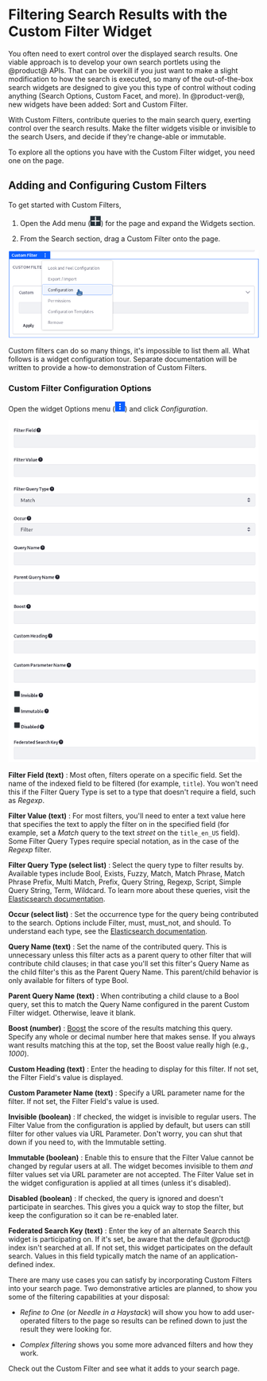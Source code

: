 # Filtering Search Results with the Custom Filter Widget

You often need to exert control over the displayed search results. One viable
approach is to develop your own search portlets using the @product@ APIs. That
can be overkill if you just want to make a slight modification to how the search
is executed, so many of the out-of-the-box search widgets are designed to give
you this type of control without coding anything (Search Options, Custom Facet,
and more). In @product-ver@, new widgets have been added: Sort and Custom
Filter.

With Custom Filters, contribute queries to the main search query, exerting
control over the search results. Make the filter widgets visible or invisible to
the search Users, and decide if they're change-able or immutable.

To explore all the options you have with the Custom Filter widget, you need one
on the page.

## Adding and Configuring Custom Filters

To get started with Custom Filters,

1. Open the Add menu (![Add](../../images/icon-add-widget.png)) for the page and
   expand the Widgets section.

2.  From the Search section, drag a Custom Filter onto the page.

![Figure x: A custom filter has no impact until it's configured.](../../images/search-custom-filter.png)

Custom filters can do so many things, it's impossible to list them all. What
follows is a widget configuration tour. Separate documentation will be written
to provide a how-to demonstration of Custom Filters.

### Custom Filter Configuration Options

Open the widget Options menu (![Options](../../images/icon-app-options.png)) and
click _Configuration_.

![Figure x: Once the Custom Filter is added to the page, mold it like soft clay into the beautiful sculpture you've envisioned.](../../images/search-custom-filter-configuration.png)


**Filter Field (text)**
: Most often, filters operate on a specific field. Set the name of the indexed
field to be filtered (for example, `title`). You won't need this if the Filter
Query Type is set to a type that doesn't require a field, such as _Regexp_.

**Filter Value (text)**
: For most filters, you'll need to enter a text value here that specifies the
text to apply the filter on in the specified field (for example, set a _Match_
query to the text _street_ on the `title_en_US` field). Some Filter Query Types
require special notation, as in the case of the _Regexp_ filter. 

**Filter Query Type (select list)**
: Select the query type to filter results by. Available types include Bool,
Exists, Fuzzy, Match, Match Phrase, Match Phrase Prefix, Multi Match, Prefix,
Query String, Regexp, Script, Simple Query String, Term, Wildcard. To learn more
about these queries, visit the [Elasticsearch documentation](https://www.elastic.co/guide/en/elasticsearch/reference/6.5/query-dsl.html).

**Occur (select list)**
: Set the occurrence type for the query being contributed to the search. Options
include Filter, must, must_not, and should. To understand each type, see the
[Elasticsearch
documentation](https://www.elastic.co/guide/en/elasticsearch/reference/6.5/query-dsl-bool-query.html). 

**Query Name (text)**
: Set the name of the contributed query. This is unnecessary unless this filter
acts as a parent query to other filter that will contribute child clauses; in
that case you'll set this filter's Query Name as the child filter's this as the
Parent Query Name. This parent/child behavior is only available for filters of
type Bool.

**Parent Query Name (text)**
: When contributing a child clause to a Bool query, set this to match the Query
Name configured in the parent Custom Filter widget. Otherwise, leave it blank.

**Boost (number)**
: [Boost](https://www.elastic.co/guide/en/elasticsearch/reference/current/query-dsl-term-query.html#term-field-params)
the score of the results matching this query. Specify any whole or decimal
number here that makes sense. If you always want results matching this at the
top, set the Boost value really high (e.g., _1000_).

**Custom Heading (text)**
: Enter the heading to display for this filter. If not set, the Filter Field's
value is displayed.

**Custom Parameter Name (text)**
: Specify a URL parameter name for the filter. If not set, the Filter Field's
value is used.

**Invisible (boolean)**
: If checked, the widget is invisible to regular users. The Filter Value from
the configuration is applied by default, but users can still filter for other
values via URL Parameter. Don't worry, you can shut that down if you need to,
with the Immutable setting.

**Immutable (boolean)**
: Enable this to ensure that the Filter Value cannot be changed by regular users
at all. The widget becomes invisible to them _and_ filter values set via URL
parameter are not accepted. The Filter Value set in the widget configuration is
applied at all times (unless it's disabled).

**Disabled (boolean)**
: If checked, the query is ignored and doesn't participate in searches. This
gives you a quick way to stop the filter, but keep the configuration so it can
be re-enabled later.

**Federated Search Key (text)**
: Enter the key of an alternate Search this widget is participating on. If it's
set, be aware that the default @product@ index isn't searched at all. If not
set, this widget participates on the default search. Values in this field
typically match the name of an application-defined index.

There are many use cases you can satisfy by incorporating Custom Filters into
your search page. Two demonstrative articles are planned, to show you some of
the filtering capabilities at your disposal:

- _Refine to One_ (or _Needle in a Haystack_) will show you how to add
    user-operated filters to the page so results can be refined down to just the
    result they were looking for.

- _Complex filtering_ shows you some more advanced filters and how they work.

Check out the Custom Filter and see what it adds to your search page.

